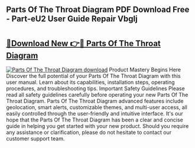 ## Parts Of The Throat Diagram PDF Download Free - Part-eU2 User Guide Repair Vbglj

# <h2><a href="http://dfq5op.blite.top/?on=Parts+Of+The+Throat+Diagram">🔗Download New 👉🔴 Parts Of The Throat Diagram</a></h2>

[![Parts Of The Throat Diagram download](https://i.imgur.com/lujVjoI.png)](http://dfq5op.blite.top/?on=Parts+Of+The+Throat+Diagram)
Product Mastery Begins Here Discover the full potential of your Parts Of The Throat Diagram with this user manual. Learn about its capabilities, installation steps, operating procedures, and troubleshooting tips. Important Safety Guidelines Please read all safety guidelines carefully before operating your new Parts Of The Throat Diagram. Parts Of The Throat Diagram advanced features include geolocation, smart alerts, customizable themes, and multi-user access, all easily controlled through the user-friendly and intuitive interface. It's our hope that the Parts Of The Throat Diagram has been a clear and concise guide in helping you get started with your new product. Should you require any assistance or clarification, please do not hesitate to contact our customer support team.
